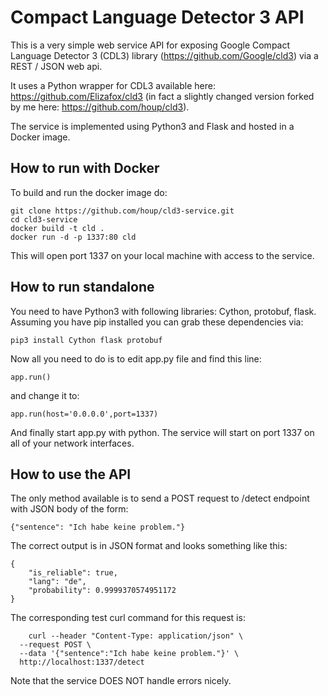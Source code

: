 # Compact Language Detector 3 API
This is a very simple web service API for exposing Google Compact Language Detector 3 (CDL3) library (https://github.com/Google/cld3) via a REST / JSON web api.

It uses a Python wrapper for CDL3 available here: https://github.com/Elizafox/cld3 (in fact a slightly changed version forked by me here: https://github.com/houp/cld3).

The service is implemented using Python3 and Flask and hosted in a Docker image.

## How to run with Docker
To build and run the docker image do:

    git clone https://github.com/houp/cld3-service.git
    cd cld3-service
    docker build -t cld .
    docker run -d -p 1337:80 cld

This will open port 1337 on your local machine with access to the service.

## How to run standalone

You need to have Python3 with following libraries: Cython, protobuf, flask. Assuming you have pip installed you can grab these dependencies via:

    pip3 install Cython flask protobuf
   
  Now all you need to do is to edit app.py file and find this line:
  

    app.run()

  and change it to:
  

    app.run(host='0.0.0.0',port=1337)

And finally start app.py with python. The service will start on port 1337 on all of your network interfaces.



 ## How to use the API
 The only method available is to send a POST request to /detect endpoint with JSON body of the form:
 

    {"sentence": "Ich habe keine problem."}
     
The correct output is in JSON format and looks something like this:

    {
        "is_reliable": true,
        "lang": "de",
        "probability": 0.9999370574951172
    }

The corresponding test curl command for this request is:

        curl --header "Content-Type: application/json" \
      --request POST \
      --data '{"sentence":"Ich habe keine problem."}' \
      http://localhost:1337/detect

Note that the service DOES NOT handle errors nicely.
